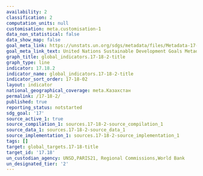 ```yaml
---
availability: 2
classification: 2
computation_units: null
customisation: meta.customisation-1
data_non_statistical: false
data_show_map: false
goal_meta_link: https://unstats.un.org/sdgs/metadata/files/Metadata-17-18-02.pdf
goal_meta_link_text: United Nations Sustainable Development Goals Metadata (pdf 468kB)
graph_title: global_indicators.17-18-2-title
graph_type: line
indicator: 17.18.2
indicator_name: global_indicators.17-18-2-title
indicator_sort_order: 17-18-02
layout: indicator
national_geographical_coverage: meta.Казахстан
permalink: /17-18-2/
published: true
reporting_status: notstarted
sdg_goal: '17'
source_active_1: true
source_compilation_1: sources.17-18-2-source_compilation_1
source_data_1: sources.17-18-2-source_data_1
source_implementation_1: sources.17-18-2-source_implementation_1
tags: []
target: global_targets.17-18-title
target_id: '17.18'
un_custodian_agency: UNSD,PARIS21, Regional Commissions,World Bank
un_designated_tier: '2'
---
```


